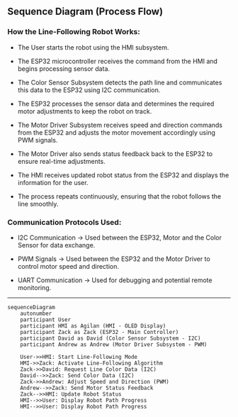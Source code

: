 ## **Sequence Diagram (Process Flow)**

### **How the Line-Following Robot Works:**
- The User starts the robot using the HMI subsystem.
   
- The ESP32 microcontroller receives the command from the HMI and begins processing sensor data.
  
- The Color Sensor Subsystem detects the path line and communicates this data to the ESP32 using I2C communication.
   
- The ESP32 processes the sensor data and determines the required motor adjustments to keep the robot on track.
   
- The Motor Driver Subsystem receives speed and direction commands from the ESP32 and adjusts the motor movement accordingly using PWM signals.
  
- The Motor Driver also sends status feedback back to the ESP32 to ensure real-time adjustments.
    
- The HMI  receives updated robot status from the ESP32 and displays the information for the user.
  
- The process repeats continuously, ensuring that the robot follows the line smoothly.  

### **Communication Protocols Used:**
- I2C Communication → Used between the ESP32, Motor and the Color Sensor for data exchange.
  
- PWM Signals → Used between the ESP32 and the Motor Driver to control motor speed and direction.
  
- UART Communication → Used for debugging and potential remote monitoring.  



---
```mermaid
sequenceDiagram
    autonumber
    participant User
    participant HMI as Agilan (HMI - OLED Display)
    participant Zack as Zack (ESP32 - Main Controller)
    participant David as David (Color Sensor Subsystem - I2C)
    participant Andrew as Andrew (Motor Driver Subsystem - PWM)

    User->>HMI: Start Line-Following Mode
    HMI->>Zack: Activate Line-Following Algorithm
    Zack->>David: Request Line Color Data (I2C)
    David-->>Zack: Send Color Data (I2C)
    Zack->>Andrew: Adjust Speed and Direction (PWM)
    Andrew-->>Zack: Send Motor Status Feedback
    Zack-->>HMI: Update Robot Status
    HMI-->>User: Display Robot Path Progress
    HMI-->>User: Display Robot Path Progress
```
